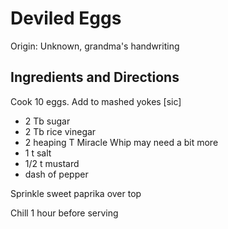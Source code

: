 # Deviled Eggs

Origin: Unknown, grandma's handwriting

## Ingredients and Directions

Cook 10 eggs. Add to mashed yokes [sic]

- 2 Tb sugar
- 2 Tb rice vinegar
- 2 heaping T Miracle Whip may need a bit more
- 1 t salt
- 1/2 t mustard
- dash of pepper

Sprinkle sweet paprika over top

Chill 1 hour before serving